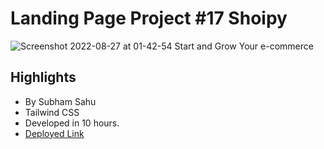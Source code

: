 # Landing Page Project #17 Shoipy

![Screenshot 2022-08-27 at 01-42-54 Start and Grow Your e-commerce](https://user-images.githubusercontent.com/43786036/186983813-5578cf34-294f-4715-8a6c-30a9e76873ea.png)


## Highlights
- By Subham Sahu
- Tailwind CSS
- Developed in 10 hours.
- [Deployed Link](https://fastidious-madeleine-98053c.netlify.app/)